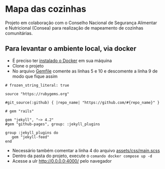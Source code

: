 # Mapa das cozinhas

Projeto em colaboração com o Conselho Nacional de Segurança Alimentar e Nutricional (Consea) para realização de mapeamento de cozinhas comunitárias.

## Para levantar o ambiente local, via docker

- É preciso ter [instalado o Docker](https://www.docker.com/get-started/) em sua máquina
- Clone o projeto 
- No arquivo [Gemfile](Gemfile) comente as linhas 5 e 10 e descomente a linha 9 de modo que fique assim

```
# frozen_string_literal: true

source "https://rubygems.org"

#git_source(:github) { |repo_name| "https://github.com/#{repo_name}" }

# gem "rails"

gem "jekyll", "~> 4.2"
#gem "github-pages", group: :jekyll_plugins

group :jekyll_plugins do
   gem "jekyll-feed"
end
```

- Necessário também comentar a linha 4 do arquivo [assets/css/main.scss](assets/css/main.scss)
- Dentro da pasta do projeto, execute o ``comando docker compose up -d``
- Acesse a ulr <http://0.0.0.0:4000/> pelo navegador
